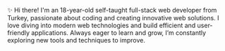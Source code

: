 
✨ Hi there! I'm an 18-year-old self-taught full-stack web developer from Turkey, passionate about coding and creating innovative web solutions. I love diving into modern web technologies and build efficient and user-friendly applications. Always eager to learn and grow, I’m constantly exploring new tools and techniques to improve.
